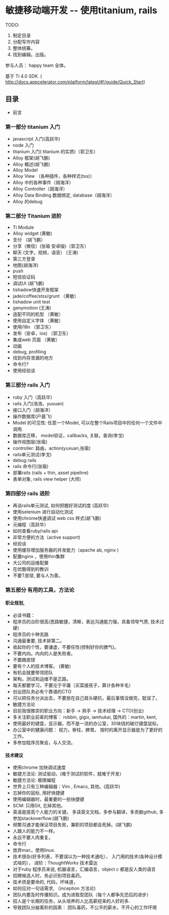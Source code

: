 # 敏捷移动端开发   -- 使用titanium, rails

TODO:
1. 制定目录
2. 分配写作内容
3. 整体统筹。
4. 找到编辑。出版。


参与人员： happy team 全体。

基于 Ti 4.0 SDK.  ( http://docs.appcelerator.com/platform/latest/#!/guide/Quick_Start)

## 目录

* 前言

### 第一部分 titanium 入门
* javascript 入门(高跃华)
* node 入门
* titanium 入门( titanium 的实质)（郭卫东）
* Alloy 框架(胡飞鹏)
* Alloy 概述(胡飞鹏)
* Alloy Model
* Alloy View （各种插件，各种样式(tss)）
* Alloy 中的各种事件（胡海洋）
* Alloy Controller（胡海洋）
* Alloy Data Binding 数据绑定, database（胡海洋）
* Alloy 的debug

### 第二部分 Titanium 进阶
* Ti Module
* Alloy widget    (黄敏)
* 支付              （胡飞鹏）
* 分享（微信）(张瑜 安卓版)（郭卫东）
* 聊天 (文字，视频，语音）  (王涛)
* 第三方登录
* 地图(胡海洋)
* push
* 短信验证码
* 调试UI (胡飞鹏)
* tishadow快速开发框架
* jade/coffee/stss/grunt （黄敏）
* tishadow unit test
* genymotion (王涛)
* 适配不同的机型  （黄敏）
* 使用自定义字体  （黄敏）
* 使用i18n         （郭卫东）
* 发布（安卓，ios) （郭卫东）
* 集成web 页面    （黄敏）
* 动画
* debug, profiling
* 找到内存泄漏的地方
* 命令行?
* 使用经验谈


### 第三部分 rails 入门
* ruby 入门（高跃华）
* rails 入门(浩浩，yuxuan)
* 接口入门（胡海洋）
* 操作数据库(户晨飞)
* Model 的可见性: 任意一个Model, 可以在整个Rails项目中的任何一个文件中调用.
* 数据库迁移， model验证，callbacks, 关联，查询(李戈)
* 操作视图层(张瑜)
* controller: 路由，action(yuxuan,张瑜)
* rails单元测试(李戈)
* debug rails
* rails 命令行(张瑜)
* 部署rails (rails + thin, asset pipeline)
* 表单对象, rails view helper (大师)

### 第四部分 rails 进阶
* 再谈rails单元测试, 如何把握好测试的度 (高跃华)
* 使用selenium 进行自动化测试
* 使用chrome快速调试 web css 样式(胡飞鹏)
* 元编程（高跃华）
* 如何查看ruby/rails api
* 非常方便的方法（active support)
* 经验谈
* 使用缓存增加服务器的并发能力（apache ab, nginx )
* 配置nginx ，使用thin集群
* 大公司的运维配置
* 在优酷得到的教训
* 不要T皮球, 要与人为善。

### 第五部分 有用的工具，方法论

#### 职业规划,

* 必读书籍：
* 程序员的台阶很高(思路敏捷，清晰，表达沟通能力强，具备领导气质, 技术过硬）
* 程序员的十种去路
* 沟通最重要, 技术排第二。
* 收起你的个性，要谦虚，不要任性(控制好你的脾气)。
* 不要内向。内向的人是失败者。
* 不要踢皮球
* 要有个人的技术博客。 (黄敏)
* 有机会就要带领团队
* 架构，测试和运维不是正路。
* 每天都要学习，不要沦于平庸（买菜接孩子，算计各种羊毛）
* 创业团队务必有个靠谱的CTO
* 可以把任务分派出去，不要放在自己肩头硬抗，最后事情没做完，耽误了。
* 敏捷方法论
* 目前我很推崇的职业方向：新手 -> 熟手 -> 技术经理 -> CTO(创业)
* 多关注职业前辈的博客： robbin, gigix, iamhukai, 国外的：martin, kent,
* 使用最好的键盘，显示器。而不是一流的办公室，30块钱的破烂键盘鼠标。
* 办公室中的健康问题： 视力，脊柱，脾胃。 按时的离开显示器是为了更好的工作。
* 多参加程序员聚会，与人交流。

#### 技术建议
* 使用chrome 加快调试速度
* 敏捷方法论: 测试驱动，(难于测试的软件，就难于开发）
* 敏捷方法论: 极限编程
* 世界上只有三种编辑器：Vim , Emacs, 其他。(高跃华)
* 忘掉你的鼠标, 用好快捷键
* 使用编辑器时，最重要的一些快捷键
* SCM: 只用Git,  忘掉其他。
* 英语是提高个人能力的关键。 多读英文文档，多参与翻译，多贡献github, 多参加stackoverflow.(胡飞鹏)
* 频繁沟通才能保证项目失败，兼职的项目都会死掉。(胡飞鹏)
* 人跟人的能力不一样。
* 永远不要人肉重复。
* 命令行
* 放弃mac，使用linux.
* 技术很杂(好多列表，不要误以为一种技术通吃）， 入门用的技术(各种设计模式啥的）， 进阶：ThoughtWorks 技术雷达
* 对于ruby 程序员来说, 机器语言，汇编语言，object c 都是反人类的语言
* 招聘候选人时，务必识别项目毒药。
* 技术债是要命的, 代码，坏味道，
* 如何应对一句话需求, （inception 方法论)
* 团队内要及时传播知识。成为进取型团队（每个人都争先恐后的进步）
* 招人是个长期的任务，从头培养的人比高薪挖来的人好的多.
* 导致团队分崩离析的因素： 团队毒药，不公平的薪水，不开心的工作环境
